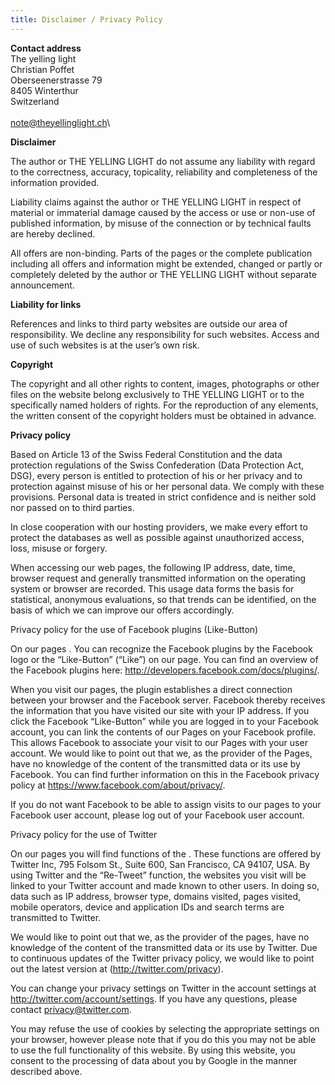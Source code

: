 ```yaml
---
title: Disclaimer / Privacy Policy
---
```

**Contact address**\
The yelling light\
Christian Poffet\
Oberseenerstrasse 79\
8405 Winterthur\
Switzerland\
\
note@theyellinglight.ch\\

**Disclaimer**

The author or THE YELLING LIGHT do not assume any liability with regard to the correctness, accuracy, topicality, reliability and completeness of the information provided.

Liability claims against the author or THE YELLING LIGHT in respect of material or immaterial damage caused by the access or use or non-use of published information, by misuse of the connection or by technical faults are hereby declined.

All offers are non-binding. Parts of the pages or the complete publication including all offers and information might be extended, changed or partly or completely deleted by the author or THE YELLING LIGHT without separate announcement.

**Liability for links**

References and links to third party websites are outside our area of responsibility. We decline any responsibility for such websites. Access and use of such websites is at the user’s own risk.

**Copyright**

The copyright and all other rights to content, images, photographs or other files on the website belong exclusively to THE YELLING LIGHT or to the specifically named holders of rights. For the reproduction of any elements, the written consent of the copyright holders must be obtained in advance.

**Privacy policy**

Based on Article 13 of the Swiss Federal Constitution and the data protection regulations of the Swiss Confederation (Data Protection Act, DSG), every person is entitled to protection of his or her privacy and to protection against misuse of his or her personal data. We comply with these provisions. Personal data is treated in strict confidence and is neither sold nor passed on to third parties.

In close cooperation with our hosting providers, we make every effort to protect the databases as well as possible against unauthorized access, loss, misuse or forgery.

When accessing our web pages, the following IP address, date, time, browser request and generally transmitted information on the operating system or browser are recorded. This usage data forms the basis for statistical, anonymous evaluations, so that trends can be identified, on the basis of which we can improve our offers accordingly.

Privacy policy for the use of Facebook plugins (Like-Button)

On our pages . You can recognize the Facebook plugins by the Facebook logo or the “Like-Button” (“Like”) on our page. You can find an overview of the Facebook plugins here: http://developers.facebook.com/docs/plugins/.

When you visit our pages, the plugin establishes a direct connection between your browser and the Facebook server. Facebook thereby receives the information that you have visited our site with your IP address. If you click the Facebook “Like-Button” while you are logged in to your Facebook account, you can link the contents of our Pages on your Facebook profile. This allows Facebook to associate your visit to our Pages with your user account. We would like to point out that we, as the provider of the Pages, have no knowledge of the content of the transmitted data or its use by Facebook. You can find further information on this in the Facebook privacy policy at https://www.facebook.com/about/privacy/.

If you do not want Facebook to be able to assign visits to our pages to your Facebook user account, please log out of your Facebook user account.

Privacy policy for the use of Twitter

On our pages you will find functions of the . These functions are offered by Twitter Inc, 795 Folsom St., Suite 600, San Francisco, CA 94107, USA. By using Twitter and the “Re-Tweet” function, the websites you visit will be linked to your Twitter account and made known to other users. In doing so, data such as IP address, browser type, domains visited, pages visited, mobile operators, device and application IDs and search terms are transmitted to Twitter.

We would like to point out that we, as the provider of the pages, have no knowledge of the content of the transmitted data or its use by Twitter. Due to continuous updates of the Twitter privacy policy, we would like to point out the latest version at (http://twitter.com/privacy).

You can change your privacy settings on Twitter in the account settings at http://twitter.com/account/settings. If you have any questions, please contact privacy@twitter.com.

You may refuse the use of cookies by selecting the appropriate settings on your browser, however please note that if you do this you may not be able to use the full functionality of this website. By using this website, you consent to the processing of data about you by Google in the manner described above.
